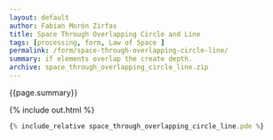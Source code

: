 ```yaml
---
layout: default
author: Fabian Morón Zirfas
title: Space Through Overlapping Circle and Line
tags: [processing, form, Law of Space ]
permalink: /form/space-through-overlapping-circle-line/
summary: if elements overlap the create depth.   
archive: space_through_overlapping_circle_line.zip
---
```


{{page.summary}}


<!-- more -->

{% include out.html %}

```js
{% include_relative space_through_overlapping_circle_line.pde %}
```



